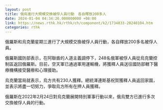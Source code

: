 ```yaml
---
layout: post
title: 俄烏進行大規模交換被俘人員行動　各自釋放200多人
date: 2024-01-04 04:34:26.000000000 +08:00
link: https://news.rthk.hk/rthk/ch/component/k2/1734833-20240104.htm
categories: rthk
---
```


俄羅斯和烏克蘭星期三進行了大規模交換被俘人員行動，各自釋放200多名被俘人員。

俄羅斯國防部表示，在阿聯酋的人道主義調停下，248名俄軍被俘人員從烏克蘭控制區返回俄羅斯。目前，空天軍已通過軍用運輸機，將獲釋人員送往國防部轄下醫療機構接受醫療和心理援助。

烏克蘭當局就表示，烏方共有230人獲釋。總統澤連斯基祝賀獲釋人員返回家園，並表示將盡一切努力，爭取烏方所有在押人員獲釋。

俄羅斯在2022年2月24日對烏克蘭展開特別軍事行動以來，俄烏雙方已進行多次交換被俘人員的行動。
